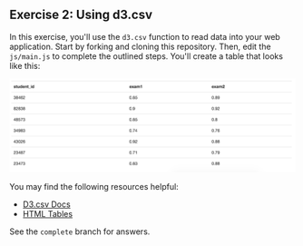 ## Exercise 2: Using d3.csv

In this exercise, you'll use the `d3.csv` function to read data into your web application. Start by forking and cloning this repository. Then, edit the `js/main.js` to complete the outlined steps. You'll create a table that looks like this:

![table of student data](imgs/complete.png)

You may find the following resources helpful:

- [D3.csv Docs](https://github.com/mbostock/d3/wiki/CSV)
- [HTML Tables](http://www.w3schools.com/html/html_tables.asp)

See the `complete` branch for answers.
